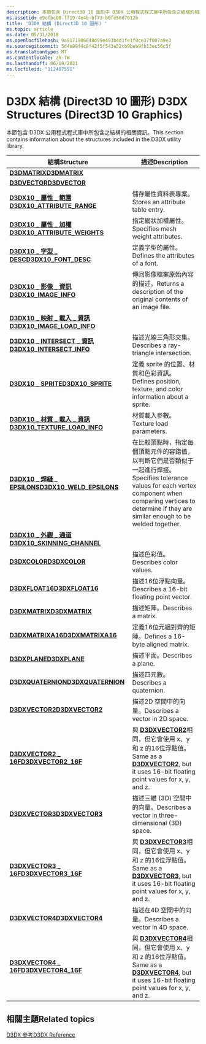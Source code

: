 ```yaml
---
description: 本節包含 Direct3D 10 圖形中 D3DX 公用程式程式庫中所包含之結構的相關資訊。
ms.assetid: e9cfbc00-ff19-4e4b-bf73-b0fe50d7612b
title: 'D3DX 結構 (Direct3D 10 圖形) '
ms.topic: article
ms.date: 05/31/2018
ms.openlocfilehash: 9a9171906848d99e493b4d1fe1f0ce37f007a9e3
ms.sourcegitcommit: 5d4e99f4c8f42f5f543e52cb9beb9fb13ec56c5f
ms.translationtype: MT
ms.contentlocale: zh-TW
ms.lasthandoff: 06/19/2021
ms.locfileid: "112407551"
---
```

# <a name="d3dx-structures-direct3d-10-graphics"></a><span data-ttu-id="c979c-103">D3DX 結構 (Direct3D 10 圖形) </span><span class="sxs-lookup"><span data-stu-id="c979c-103">D3DX Structures (Direct3D 10 Graphics)</span></span>

<span data-ttu-id="c979c-104">本節包含 D3DX 公用程式程式庫中所包含之結構的相關資訊。</span><span class="sxs-lookup"><span data-stu-id="c979c-104">This section contains information about the structures included in the D3DX utility library.</span></span>



| <span data-ttu-id="c979c-105">結構</span><span class="sxs-lookup"><span data-stu-id="c979c-105">Structure</span></span>                                                       | <span data-ttu-id="c979c-106">描述</span><span class="sxs-lookup"><span data-stu-id="c979c-106">Description</span></span>                                                                                                                                            |
|-----------------------------------------------------------------|--------------------------------------------------------------------------------------------------------------------------------------------------------|
| [<span data-ttu-id="c979c-107">**D3DMATRIX**</span><span class="sxs-lookup"><span data-stu-id="c979c-107">**D3DMATRIX**</span></span>](d3d10-d3dmatrix.md)                            |                                                                                                                                                        |
| [<span data-ttu-id="c979c-108">**D3DVECTOR**</span><span class="sxs-lookup"><span data-stu-id="c979c-108">**D3DVECTOR**</span></span>](d3d10-d3dvector.md)                            |                                                                                                                                                        |
| [<span data-ttu-id="c979c-109">**D3DX10 \_ 屬性 \_ 範圍**</span><span class="sxs-lookup"><span data-stu-id="c979c-109">**D3DX10\_ATTRIBUTE\_RANGE**</span></span>](d3dx10-attribute-range.md)      | <span data-ttu-id="c979c-110">儲存屬性資料表專案。</span><span class="sxs-lookup"><span data-stu-id="c979c-110">Stores an attribute table entry.</span></span><br/>                                                                                                            |
| [<span data-ttu-id="c979c-111">**D3DX10 \_ 屬性 \_ 加權**</span><span class="sxs-lookup"><span data-stu-id="c979c-111">**D3DX10\_ATTRIBUTE\_WEIGHTS**</span></span>](d3dx10-attribute-weights.md)  | <span data-ttu-id="c979c-112">指定網狀加權屬性。</span><span class="sxs-lookup"><span data-stu-id="c979c-112">Specifies mesh weight attributes.</span></span><br/>                                                                                                           |
| [<span data-ttu-id="c979c-113">**D3DX10 \_ 字型 \_ DESC**</span><span class="sxs-lookup"><span data-stu-id="c979c-113">**D3DX10\_FONT\_DESC**</span></span>](d3dx10-font-desc.md)                  | <span data-ttu-id="c979c-114">定義字型的屬性。</span><span class="sxs-lookup"><span data-stu-id="c979c-114">Defines the attributes of a font.</span></span><br/>                                                                                                           |
| [<span data-ttu-id="c979c-115">**D3DX10 \_ 影像 \_ 資訊**</span><span class="sxs-lookup"><span data-stu-id="c979c-115">**D3DX10\_IMAGE\_INFO**</span></span>](d3dx10-image-info.md)                | <span data-ttu-id="c979c-116">傳回影像檔案原始內容的描述。</span><span class="sxs-lookup"><span data-stu-id="c979c-116">Returns a description of the original contents of an image file.</span></span><br/>                                                                            |
| [<span data-ttu-id="c979c-117">**D3DX10 \_ 映射 \_ 載入 \_ 資訊**</span><span class="sxs-lookup"><span data-stu-id="c979c-117">**D3DX10\_IMAGE\_LOAD\_INFO**</span></span>](d3dx10-image-load-info.md)     |                                                                                                                                                        |
| [<span data-ttu-id="c979c-118">**D3DX10 \_ INTERSECT \_ 資訊**</span><span class="sxs-lookup"><span data-stu-id="c979c-118">**D3DX10\_INTERSECT\_INFO**</span></span>](d3dx10-intersect-info.md)        | <span data-ttu-id="c979c-119">描述光線三角形交集。</span><span class="sxs-lookup"><span data-stu-id="c979c-119">Describes a ray-triangle intersection.</span></span><br/>                                                                                                      |
| [<span data-ttu-id="c979c-120">**D3DX10 \_ SPRITE**</span><span class="sxs-lookup"><span data-stu-id="c979c-120">**D3DX10\_SPRITE**</span></span>](d3dx10-sprite.md)                         | <span data-ttu-id="c979c-121">定義 sprite 的位置、材質和色彩資訊。</span><span class="sxs-lookup"><span data-stu-id="c979c-121">Defines position, texture, and color information about a sprite.</span></span><br/>                                                                            |
| [<span data-ttu-id="c979c-122">**D3DX10 \_ 材質 \_ 載入 \_ 資訊**</span><span class="sxs-lookup"><span data-stu-id="c979c-122">**D3DX10\_TEXTURE\_LOAD\_INFO**</span></span>](d3dx10-texture-load-info.md) | <span data-ttu-id="c979c-123">材質載入參數。</span><span class="sxs-lookup"><span data-stu-id="c979c-123">Texture load parameters.</span></span>                                                                                                                               |
| [<span data-ttu-id="c979c-124">**D3DX10 \_ 焊縫 \_ EPSILONS**</span><span class="sxs-lookup"><span data-stu-id="c979c-124">**D3DX10\_WELD\_EPSILONS**</span></span>](d3dx10-weld-epsilons.md)          | <span data-ttu-id="c979c-125">在比較頂點時，指定每個頂點元件的容錯值，以判斷它們是否類似于一起進行焊接。</span><span class="sxs-lookup"><span data-stu-id="c979c-125">Specifies tolerance values for each vertex component when comparing vertices to determine if they are similar enough to be welded together.</span></span><br/> |
| [<span data-ttu-id="c979c-126">**D3DX10 \_ 外觀 \_ 通道**</span><span class="sxs-lookup"><span data-stu-id="c979c-126">**D3DX10\_SKINNING\_CHANNEL**</span></span>](d3dx10-skinning-channel.md)    |                                                                                                                                                        |
| [<span data-ttu-id="c979c-127">**D3DXCOLOR**</span><span class="sxs-lookup"><span data-stu-id="c979c-127">**D3DXCOLOR**</span></span>](d3d10-d3dxcolor.md)                            | <span data-ttu-id="c979c-128">描述色彩值。</span><span class="sxs-lookup"><span data-stu-id="c979c-128">Describes color values.</span></span><br/>                                                                                                                     |
| [<span data-ttu-id="c979c-129">**D3DXFLOAT16**</span><span class="sxs-lookup"><span data-stu-id="c979c-129">**D3DXFLOAT16**</span></span>](d3d10-d3dxfloat16.md)                        | <span data-ttu-id="c979c-130">描述16位浮點向量。</span><span class="sxs-lookup"><span data-stu-id="c979c-130">Describes a 16-bit floating point vector.</span></span><br/>                                                                                                   |
| [<span data-ttu-id="c979c-131">**D3DXMATRIX**</span><span class="sxs-lookup"><span data-stu-id="c979c-131">**D3DXMATRIX**</span></span>](d3d10-d3dxmatrix.md)                          | <span data-ttu-id="c979c-132">描述矩陣。</span><span class="sxs-lookup"><span data-stu-id="c979c-132">Describes a matrix.</span></span><br/>                                                                                                                         |
| [<span data-ttu-id="c979c-133">**D3DXMATRIXA16**</span><span class="sxs-lookup"><span data-stu-id="c979c-133">**D3DXMATRIXA16**</span></span>](d3d10-d3dxmatrixa16.md)                    | <span data-ttu-id="c979c-134">定義16位元組對齊的矩陣。</span><span class="sxs-lookup"><span data-stu-id="c979c-134">Defines a 16-byte aligned matrix.</span></span><br/>                                                                                                           |
| [<span data-ttu-id="c979c-135">**D3DXPLANE**</span><span class="sxs-lookup"><span data-stu-id="c979c-135">**D3DXPLANE**</span></span>](d3d10-d3dxplane.md)                            | <span data-ttu-id="c979c-136">描述平面。</span><span class="sxs-lookup"><span data-stu-id="c979c-136">Describes a plane.</span></span><br/>                                                                                                                          |
| [<span data-ttu-id="c979c-137">**D3DXQUATERNION**</span><span class="sxs-lookup"><span data-stu-id="c979c-137">**D3DXQUATERNION**</span></span>](d3d10-d3dxquaternion.md)                  | <span data-ttu-id="c979c-138">描述四元數。</span><span class="sxs-lookup"><span data-stu-id="c979c-138">Describes a quaternion.</span></span><br/>                                                                                                                     |
| [<span data-ttu-id="c979c-139">**D3DXVECTOR2**</span><span class="sxs-lookup"><span data-stu-id="c979c-139">**D3DXVECTOR2**</span></span>](d3d10-d3dxvector2.md)                        | <span data-ttu-id="c979c-140">描述2D 空間中的向量。</span><span class="sxs-lookup"><span data-stu-id="c979c-140">Describes a vector in 2D space.</span></span><br/>                                                                                                             |
| [<span data-ttu-id="c979c-141">**D3DXVECTOR2 \_ 16F**</span><span class="sxs-lookup"><span data-stu-id="c979c-141">**D3DXVECTOR2\_16F**</span></span>](d3d10-d3dxvector2-16f.md)               | <span data-ttu-id="c979c-142">與 [**D3DXVECTOR2**](d3d10-d3dxvector2.md)相同，但它會使用 x、y 和 z 的16位浮點值。</span><span class="sxs-lookup"><span data-stu-id="c979c-142">Same as a [**D3DXVECTOR2**](d3d10-d3dxvector2.md), but it uses 16-bit floating point values for x, y, and z.</span></span><br/>                               |
| [<span data-ttu-id="c979c-143">**D3DXVECTOR3**</span><span class="sxs-lookup"><span data-stu-id="c979c-143">**D3DXVECTOR3**</span></span>](d3d10-d3dxvector3.md)                        | <span data-ttu-id="c979c-144">描述三維 (3D) 空間中的向量。</span><span class="sxs-lookup"><span data-stu-id="c979c-144">Describes a vector in three-dimensional (3D) space.</span></span><br/>                                                                                         |
| [<span data-ttu-id="c979c-145">**D3DXVECTOR3 \_ 16F**</span><span class="sxs-lookup"><span data-stu-id="c979c-145">**D3DXVECTOR3\_16F**</span></span>](d3d10-d3dxvector3-16f.md)               | <span data-ttu-id="c979c-146">與 [**D3DXVECTOR3**](d3d10-d3dxvector3.md)相同，但它會使用 x、y 和 z 的16位浮點值。</span><span class="sxs-lookup"><span data-stu-id="c979c-146">Same as a [**D3DXVECTOR3**](d3d10-d3dxvector3.md), but it uses 16-bit floating point values for x, y, and z.</span></span><br/>                               |
| [<span data-ttu-id="c979c-147">**D3DXVECTOR4**</span><span class="sxs-lookup"><span data-stu-id="c979c-147">**D3DXVECTOR4**</span></span>](d3d10-d3dxvector4.md)                        | <span data-ttu-id="c979c-148">描述在4D 空間中的向量。</span><span class="sxs-lookup"><span data-stu-id="c979c-148">Describes a vector in 4D space.</span></span><br/>                                                                                                             |
| [<span data-ttu-id="c979c-149">**D3DXVECTOR4 \_ 16F**</span><span class="sxs-lookup"><span data-stu-id="c979c-149">**D3DXVECTOR4\_16F**</span></span>](d3d10-d3dxvector4-16f.md)               | <span data-ttu-id="c979c-150">與 [**D3DXVECTOR4**](d3d10-d3dxvector4.md)相同，但它會使用 x、y 和 z 的16位浮點值。</span><span class="sxs-lookup"><span data-stu-id="c979c-150">Same as a [**D3DXVECTOR4**](d3d10-d3dxvector4.md), but it uses 16-bit floating point values for x, y, and z.</span></span><br/>                               |



 

## <a name="related-topics"></a><span data-ttu-id="c979c-151">相關主題</span><span class="sxs-lookup"><span data-stu-id="c979c-151">Related topics</span></span>

<dl> <dt>

[<span data-ttu-id="c979c-152">D3DX 參考</span><span class="sxs-lookup"><span data-stu-id="c979c-152">D3DX Reference</span></span>](d3d10-graphics-reference-d3dx10.md)
</dt> </dl>

 

 




